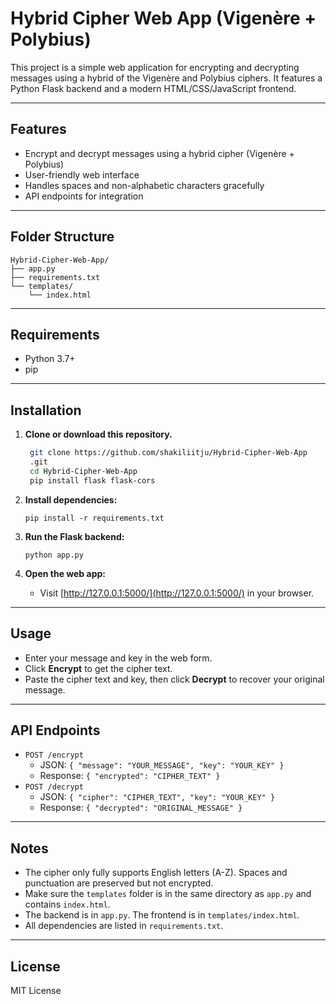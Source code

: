 # Hybrid Cipher Web App (Vigenère + Polybius)

This project is a simple web application for encrypting and decrypting messages using a hybrid of the Vigenère and Polybius ciphers. It features a Python Flask backend and a modern HTML/CSS/JavaScript frontend.

---

## Features

- Encrypt and decrypt messages using a hybrid cipher (Vigenère + Polybius)
- User-friendly web interface
- Handles spaces and non-alphabetic characters gracefully
- API endpoints for integration

---

## Folder Structure

```
Hybrid-Cipher-Web-App/
├── app.py
├── requirements.txt
└── templates/
    └── index.html
```

---

## Requirements

- Python 3.7+
- pip

---

## Installation

1. **Clone or download this repository.**

   ```bash
    git clone https://github.com/shakiliitju/Hybrid-Cipher-Web-App
    .git
    cd Hybrid-Cipher-Web-App
    pip install flask flask-cors
    ```

3. **Install dependencies:**
    ```
    pip install -r requirements.txt
    ```

4. **Run the Flask backend:**
    ```
    python app.py
    ```

5. **Open the web app:**
    - Visit [http://127.0.0.1:5000/](http://127.0.0.1:5000/) in your browser.

---

## Usage

- Enter your message and key in the web form.
- Click **Encrypt** to get the cipher text.
- Paste the cipher text and key, then click **Decrypt** to recover your original message.

---

## API Endpoints

- `POST /encrypt`
    - JSON: `{ "message": "YOUR_MESSAGE", "key": "YOUR_KEY" }`
    - Response: `{ "encrypted": "CIPHER_TEXT" }`
- `POST /decrypt`
    - JSON: `{ "cipher": "CIPHER_TEXT", "key": "YOUR_KEY" }`
    - Response: `{ "decrypted": "ORIGINAL_MESSAGE" }`

---

## Notes

- The cipher only fully supports English letters (A-Z). Spaces and punctuation are preserved but not encrypted.
- Make sure the `templates` folder is in the same directory as `app.py` and contains `index.html`.
- The backend is in `app.py`. The frontend is in `templates/index.html`.
- All dependencies are listed in `requirements.txt`.

---

## License

MIT License
